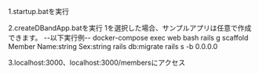 1.startup.batを実行

2.createDBandApp.batを実行
 1を選択した場合、サンプルアプリは任意で作成できます。
 --以下実行例--
 docker-compose exec web bash
 rails g scaffold Member Name:string Sex:string
 rails db:migrate
 rails s -b 0.0.0.0
 
3.localhost:3000、localhost:3000/membersにアクセス